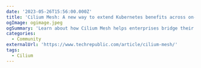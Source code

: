 ```yaml
---
date: '2023-05-26T15:56:00.000Z'
title: 'Cilium Mesh: A new way to extend Kubernetes benefits across on-premises and cloud networking'
ogImage: ogimage.jpeg
ogSummary: 'Learn about how Cilium Mesh helps enterprises bridge their on-premises, cloud or edge networking assets into a cloud-native world'
categories:
  - Community
externalUrl: 'https://www.techrepublic.com/article/cilium-mesh/'
tags:
  - Cilium
---
```

